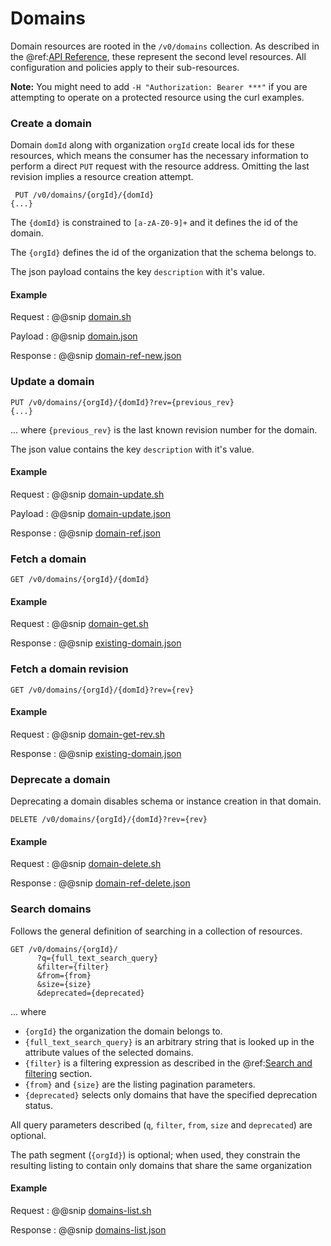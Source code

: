 # Domains

Domain resources are rooted in the `/v0/domains` collection.  As described in the
@ref:[API Reference](index.md), these represent the second level resources.  All configuration and policies apply to their
sub-resources.

**Note:** You might need to add `-H "Authorization: Bearer ***"` if you are attempting to operate on a protected resource using the curl examples.


### Create a domain

Domain `domId` along with organization `orgId` create local ids for these resources, which means the consumer has the necessary information to perform
a direct `PUT` request with the resource address.  Omitting the last revision implies a resource creation attempt.

```
 PUT /v0/domains/{orgId}/{domId} 
{...}
```

The `{domId}` is constrained to `[a-zA-Z0-9]+` and it defines the id of the domain.

The `{orgId}` defines the id of the organization that the schema belongs to.

The json payload contains the key `description` with it's value.

#### Example
Request
:   @@snip [domain.sh](../assets/api-reference/domains/domain.sh)

Payload
:   @@snip [domain.json](../assets/api-reference/domains/domain.json)

Response
:   @@snip [domain-ref-new.json](../assets/api-reference/domains/domain-ref-new.json)

### Update a domain

```
PUT /v0/domains/{orgId}/{domId}?rev={previous_rev}
{...}
```
... where `{previous_rev}` is the last known revision number for the domain.

The json value contains the key `description` with it's value.

#### Example

Request
:   @@snip [domain-update.sh](../assets/api-reference/domains/domain-update.sh)

Payload
:   @@snip [domain-update.json](../assets/api-reference/domains/domain-update.json)

Response
:   @@snip [domain-ref.json](../assets/api-reference/domains/domain-ref.json)

### Fetch a domain

```
GET /v0/domains/{orgId}/{domId}
```
#### Example

Request
:   @@snip [domain-get.sh](../assets/api-reference/domains/domain-get.sh)

Response
:   @@snip [existing-domain.json](../assets/api-reference/domains/existing-domain.json)

### Fetch a domain revision

```
GET /v0/domains/{orgId}/{domId}?rev={rev}
```
#### Example

Request
:   @@snip [domain-get-rev.sh](../assets/api-reference/domains/domain-get-rev.sh)

Response
:   @@snip [existing-domain.json](../assets/api-reference/domains/existing-domain.json)


### Deprecate a domain

Deprecating a domain disables schema or instance creation in that domain.

```
DELETE /v0/domains/{orgId}/{domId}?rev={rev}
```

#### Example

Request
:   @@snip [domain-delete.sh](../assets/api-reference/domains/domain-delete.sh)

Response
:   @@snip [domain-ref-delete.json](../assets/api-reference/domains/domain-ref-delete.json)

### Search domains

Follows the general definition of searching in a collection of resources.

```
GET /v0/domains/{orgId}/
      ?q={full_text_search_query}
      &filter={filter}
      &from={from}
      &size={size}
      &deprecated={deprecated}
```
... where 

* `{orgId}` the organization the domain belongs to.
* `{full_text_search_query}` is an arbitrary string that is looked up in the attribute values of the selected domains.
* `{filter}` is a filtering expression as described in the @ref:[Search and filtering](operating-on-resources.md#search-and-filtering) section.  
* `{from}` and `{size}` are the listing pagination parameters.  
* `{deprecated}` selects only domains that have the specified deprecation status.

All query parameters described (`q`, `filter`, `from`, `size` and `deprecated`) are optional.

The path segment (`{orgId}`) is optional; when used, they constrain the resulting listing to contain only domains that share the same organization

#### Example

Request
:   @@snip [domains-list.sh](../assets/api-reference/domains/domain-list.sh)

Response
:   @@snip [domains-list.json](../assets/api-reference/domains/domain-list.json)
